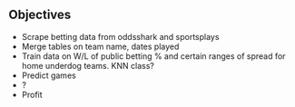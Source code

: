 ## Objectives
- Scrape betting data from oddsshark and sportsplays
- Merge tables on team name, dates played
- Train data on W/L of public betting % and certain ranges of spread for home underdog teams. KNN class?
- Predict games
- ?
- Profit